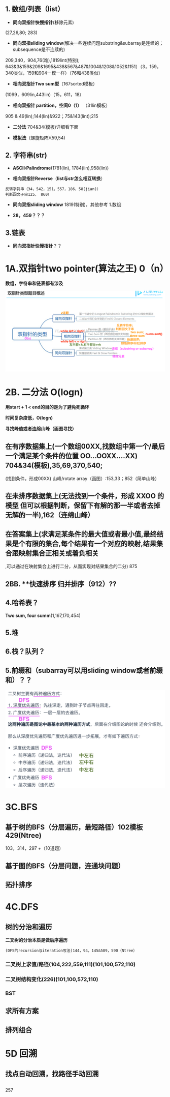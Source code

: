 ## 1. 数组/列表（list）
- **同向双指针快慢指针**(移除元素)

(27,26,80; 283)

- **同向双指sliding window**(解决一些连续问题substring&subarray是连续的；subsequence是不连续的)

209,340，904,76(难),1819lint(特别); 643&3&159&209&1695&438&567&487&1004&1208&1052&1151）（3，159，340类似，159和904一模一样）（76和438类似）

- **相向双指针Two sum型**（167sorted模板）

(1099，609lin,443lin)（15，611，18）

- **相向双指针 partition，空间0（1）** （31lin模板）

905 & 49(lin);144(lin)&922；75&143(lint);215

- **二分法** 704&34(模板)详细看下面

- **模拟法**（螺旋矩阵)(59,54)

## 2. 字符串(str)

- **ASCII:Palindrome**(1781(lin), 1784(lin),958(lin))

- **相向双指针Reverse**（**list与str怎么相互转换**）
```
反转字符串（34，542，151，557，186，58(jian)）
判断回文子串125， 860）
```
- **同向双指sliding window** 1819(特别)，其他参考 1.数组

- **28，459？？？**


## 3.链表
- **同向双指针快慢指针**？？


# 1A.双指针two pointer(算法之王) 0（n）
**数组，字符串和链表都有涉及**

![a](https://github.com/SSRRBB/Leetcode/blob/main/Images/250.png)

# 2B. 二分法 O(logn)
**用start + 1 < end的目的是为了避免死循环**

**时间复杂度低，O(logn)**

**寻找峰值或者连绵山峰（画图寻找）**

## 在有序数据集上(一个数组00XX,找数组中第一个/最后一个满足某个条件的位置 OO...OOXX....XX) 704&34(模板),35,69,370,540;
(找到条件，形成00XX) 山峰/rotate array（画图）:153,33；852（简单山峰）

## 在未排序数据集上(无法找到一个条件，形成 XXOO 的模型 但可以根据判断，保留下有解的那一半或者去掉无解的一半),162（连绵山峰）

## 在答案集上(求满足某条件的最大值或者最小值,最终结果是个有限的集合,每个结果有一个对应的映射,结果集合跟映射集合正相关或着负相关
,可以通过在映射集合上进行二分，从而实现对结果集合的二分) 875

## 2BB. **快速排序 **归并排序（912）**??

## 4.哈希表？
**Two sum, four summ**(1,167,170,454)

## 5.堆

## 6.栈？队列？
## 5.**前缀和**（subarray可以用sliding window或者前缀和）？？


![a](https://github.com/SSRRBB/Leetcode/blob/main/Images/253.png)
# 3C.BFS

## 基于树的BFS（分层遍历，最短路径）102模板429(Ntree)
103，314，297 +（10道题）

## 基于图的BFS（分层问题，连通块问题）

## 拓扑排序

# 4C.DFS
## 树的分治和遍历
**二叉树的分治本质是做后序遍历**
```分治是特殊的遍历；二叉树是天然的分治结构；
(DFS的recursion与iteration写法)144，94，145&589，590（Ntree）
```
### 二叉树上求值/路径(104,222,559,111)(101,100,572,110)
### 二叉树结构变化(226)(101,100,572,110)
### BST
## 求所有方案
## 排列组合

# 5D 回溯
## 找点自动回溯，找路径手动回溯
## 
257
